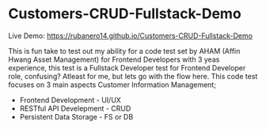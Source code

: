 # Customers-CRUD-Fullstack-Demo
Live Demo: https://rubanero14.github.io/Customers-CRUD-Fullstack-Demo

This is fun take to test out my ability for a code test set by AHAM (Affin Hwang Asset Management) for Frontend Developers with 3 yeas experience, this test is a Fullstack Developer test for Frontend Developer role, confusing? Atleast for me, but lets go with the flow here. This code test focuses on 3 main aspects Customer Information Management;
- Frontend Development - UI/UX
- RESTful API Develepment - CRUD
- Persistent Data Storage - FS or DB

